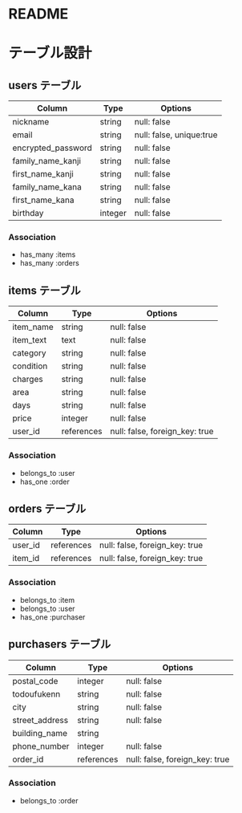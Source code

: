 # README

# テーブル設計

## users テーブル

| Column                     | Type       | Options     |
| -------------------------- | ---------- | ----------- |
| nickname                   | string     | null: false |
| email                      | string     | null: false, unique:true |
| encrypted_password         | string     | null: false |
| family_name_kanji          | string     | null: false |
| first_name_kanji           | string     | null: false |
| family_name_kana           | string     | null: false |
| first_name_kana            | string     | null: false |
| birthday                   | integer    | null: false |

### Association
- has_many :items
- has_many :orders

## items テーブル

| Column       | Type        | Options     |
| ------------ | ----------- | ----------- |
| item_name    | string      | null: false |
| item_text    | text        | null: false |
| category     | string      | null: false |
| condition    | string      | null: false |
| charges      | string      | null: false |
| area         | string      | null: false |
| days         | string      | null: false |
| price        | integer     | null: false |
| user_id      | references  | null: false, foreign_key: true |

### Association
- belongs_to :user
- has_one :order


## orders テーブル

| Column         | Type        | Options                        |
| -------------- | ----------- | ------------------------------ |
| user_id        | references  | null: false, foreign_key: true |
| item_id        | references  | null: false, foreign_key: true |

### Association
- belongs_to :item
- belongs_to :user
- has_one :purchaser


## purchasers テーブル

| Column         | Type       | Options                        |
| -------------- | ---------- | ------------------------------ |
| postal_code    | integer    | null: false |
| todoufukenn    | string     | null: false |
| city           | string     | null: false |
| street_address | string     | null: false |
| building_name  | string     | 
| phone_number   | integer    | null: false |
| order_id       | references | null: false, foreign_key: true |

### Association
- belongs_to :order
